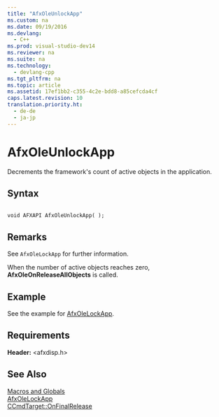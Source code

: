 ```yaml
---
title: "AfxOleUnlockApp"
ms.custom: na
ms.date: 09/19/2016
ms.devlang: 
  - C++
ms.prod: visual-studio-dev14
ms.reviewer: na
ms.suite: na
ms.technology: 
  - devlang-cpp
ms.tgt_pltfrm: na
ms.topic: article
ms.assetid: 17ef1bb2-c355-4c2e-bdd8-a85cefcda4cf
caps.latest.revision: 10
translation.priority.ht: 
  - de-de
  - ja-jp
---
```

# AfxOleUnlockApp
Decrements the framework's count of active objects in the application.  
  
## Syntax  
  
```  
  
void AFXAPI AfxOleUnlockApp( );  
```  
  
## Remarks  
 See `AfxOleLockApp` for further information.  
  
 When the number of active objects reaches zero, **AfxOleOnReleaseAllObjects** is called.  
  
## Example  
 See the example for [AfxOleLockApp](../vs140/AfxOleLockApp.md).  
  
## Requirements  
 **Header:** <afxdisp.h>  
  
## See Also  
 [Macros and Globals](../vs140/MFC-Macros-and-Globals.md)   
 [AfxOleLockApp](../vs140/AfxOleLockApp.md)   
 [CCmdTarget::OnFinalRelease](../vs140/CCmdTarget--OnFinalRelease.md)